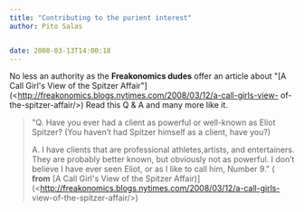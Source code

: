 ```yaml
---
title: "Contributing to the purient interest"
author: Pito Salas


date: 2008-03-13T14:00:18
---
```




No less an authority as the **Freakonomics dudes** offer an article about "[A
Call Girl's View of the Spitzer
Affair"](<http://freakonomics.blogs.nytimes.com/2008/03/12/a-call-girls-view-
of-the-spitzer-affair/>) Read this Q & A and many more like it.

> "Q. Have you ever had a client as powerful or well-known as Eliot Spitzer?
> (You haven’t had Spitzer himself as a client, have you?)
>
> A. I have clients that are professional athletes,artists, and entertainers.
> They are probably better known, but obviously not as powerful. I don’t
> believe I have ever seen Eliot, or as I like to call him, Number 9." (
> **from** [A Call Girl's View of the Spitzer
> Affair)](<http://freakonomics.blogs.nytimes.com/2008/03/12/a-call-girls-
> view-of-the-spitzer-affair/>)


